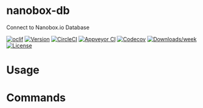 nanobox-db
==========

Connect to Nanobox.io Database

[![oclif](https://img.shields.io/badge/cli-oclif-brightgreen.svg)](https://oclif.io)
[![Version](https://img.shields.io/npm/v/nanobox-db.svg)](https://npmjs.org/package/nanobox-db)
[![CircleCI](https://circleci.com/gh/G3z/nanobox-db/tree/master.svg?style=shield)](https://circleci.com/gh/G3z/nanobox-db/tree/master)
[![Appveyor CI](https://ci.appveyor.com/api/projects/status/github/G3z/nanobox-db?branch=master&svg=true)](https://ci.appveyor.com/project/G3z/nanobox-db/branch/master)
[![Codecov](https://codecov.io/gh/G3z/nanobox-db/branch/master/graph/badge.svg)](https://codecov.io/gh/G3z/nanobox-db)
[![Downloads/week](https://img.shields.io/npm/dw/nanobox-db.svg)](https://npmjs.org/package/nanobox-db)
[![License](https://img.shields.io/npm/l/nanobox-db.svg)](https://github.com/G3z/nanobox-db/blob/master/package.json)

<!-- toc -->
# Usage
<!-- usage -->
# Commands
<!-- commands -->
